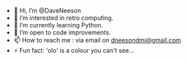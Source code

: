 - 👋 Hi, I’m @DaveNeeson
- 👀 I’m interested in retro computing.
- 🌱 I’m currently learning Python.
- 💞️ I’m open to code improvements.
- 📫 How to reach me : via email on dneesondmi@gmail.com
- ⚡ Fun fact: 'olo' is a colour you can't see...

<!---
DaveNeeson/DaveNeeson is a ✨ special ✨ repository because its `README.md` (this file) appears on your GitHub profile.
You can click the Preview link to take a look at your changes.
--->
